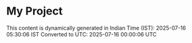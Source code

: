 # My Project

This content is dynamically generated in Indian Time (IST): 2025-07-16 05:30:06 IST
Converted to UTC: 2025-07-16 00:00:06 UTC
